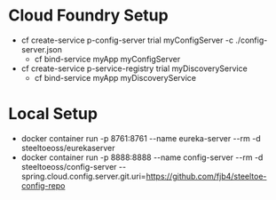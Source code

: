 # Cloud Foundry Setup
- cf create-service p-config-server trial myConfigServer -c ./config-server.json
    - cf bind-service myApp myConfigServer
- cf create-service p-service-registry trial myDiscoveryService
    - cf bind-service myApp myDiscoveryService


# Local Setup
- docker container run -p 8761:8761 --name eureka-server --rm -d steeltoeoss/eurekaserver
- docker container run -p 8888:8888 --name config-server --rm -d steeltoeoss/config-server --spring.cloud.config.server.git.uri=https://github.com/fjb4/steeltoe-config-repo
